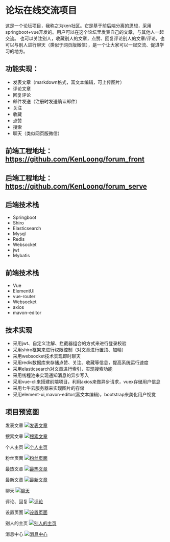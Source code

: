 # 论坛在线交流项目

这是一个论坛项目，我称之为ken社区。它是基于前后端分离的思想，采用springboot+vue开发的。用户可以在这个论坛里发表自己的文章，与其他人一起交流。 也可以关注别人，收藏别人的文章，点赞、回复评论别人的文章/评论，也可以与别人进行聊天（类似于网页版微信），是一个让大家可以一起交流、促进学习的地方。

## 

## 功能实现：

- 发表文章（markdown格式，富文本编辑，可上传图片）
- 评论文章
- 回复评论
- 邮件发送（注册时发送确认邮件）
- 关注
- 收藏
- 点赞
- 搜索
- 聊天（类似网页版微信）

## 

## 前端工程地址：https://github.com/KenLoong/forum_front

## 

## 后端工程地址：https://github.com/KenLoong/forum_serve

## 

## 后端技术栈

- Springboot
- Shiro
- Elasticsearch
- Mysql
- Redis
- Websocket
- jwt
- Mybatis

## 

## 前端技术栈

- Vue
- ElementUI
- vue-router
- Websocket
- axios
- mavon-editor

## 

## 技术实现

- 采用jwt、自定义注解、拦截器组合的方式来进行登录校验
- 采用shiro框架来进行权限控制（对文章进行置顶、加精）
- 采用websocket技术实现即时聊天
- 采用redis数据库来存储点赞、关注、收藏等信息，提高系统运行速度
- 采用elasticsearch对文章进行索引，实现搜索功能
- 采用线程池来实现通知消息的异步写入
- 采用vue-cli来搭建前端项目，利用axios来做异步请求，vuex存储用户信息
- 采用七牛云服务器来实现图片的存储
- 采用element-ui,mavon-editor(富文本编辑)，bootstrap来美化用户视觉

## 

## 项目预览图

发表文章 [![发表文章](https://github.com/hycldew/forum_server/raw/master/readme-picture/%E5%86%99%E6%96%87%E7%AB%A0.png)](https://github.com/hycldew/forum_server/blob/master/readme-picture/写文章.png)

搜索文章 [![搜索文章](https://github.com/hycldew/forum_server/raw/master/readme-picture/%E6%90%9C%E7%B4%A2.png)](https://github.com/hycldew/forum_server/blob/master/readme-picture/搜索.png)

个人主页 [![个人主页](https://github.com/hycldew/forum_server/raw/master/readme-picture/%E4%B8%AA%E4%BA%BA%E4%B8%BB%E9%A1%B5.png)](https://github.com/hycldew/forum_server/blob/master/readme-picture/个人主页.png)

粉丝页面 [![粉丝页面](https://github.com/hycldew/forum_server/raw/master/readme-picture/%E5%85%B3%E6%B3%A8%E4%B8%8E%E7%B2%89%E4%B8%9D.png)](https://github.com/hycldew/forum_server/blob/master/readme-picture/关注与粉丝.png)

最热文章 [![最热文章](https://github.com/hycldew/forum_server/raw/master/readme-picture/%E6%9C%80%E7%83%AD%E6%96%87%E7%AB%A0.png)](https://github.com/hycldew/forum_server/blob/master/readme-picture/最热文章.png)

最新文章 [![最新文章](https://github.com/hycldew/forum_server/raw/master/readme-picture/%E9%A6%96%E9%A1%B5.png)](https://github.com/hycldew/forum_server/blob/master/readme-picture/首页.png)

聊天 [![聊天](https://github.com/hycldew/forum_server/raw/master/readme-picture/%E8%81%8A%E5%A4%A9.png)](https://github.com/hycldew/forum_server/blob/master/readme-picture/聊天.png)

评论、回复 [![评论](https://github.com/hycldew/forum_server/raw/master/readme-picture/%E8%AF%84%E8%AE%BA.png)](https://github.com/hycldew/forum_server/blob/master/readme-picture/评论.png)

设置页面 [![设置页面](https://github.com/hycldew/forum_server/raw/master/readme-picture/%E4%B8%AA%E4%BA%BA%E8%B5%84%E6%96%99.png)](https://github.com/hycldew/forum_server/blob/master/readme-picture/个人资料.png)

别人的主页 [![别人的主页](https://github.com/hycldew/forum_server/raw/master/readme-picture/%E4%B8%BB%E9%A1%B5.png)](https://github.com/hycldew/forum_server/blob/master/readme-picture/主页.png)

消息中心 [![消息中心](https://github.com/hycldew/forum_server/raw/master/readme-picture/%E9%80%9A%E7%9F%A5.png)](https://github.com/hycldew/forum_server/blob/master/readme-picture/通知.png)

